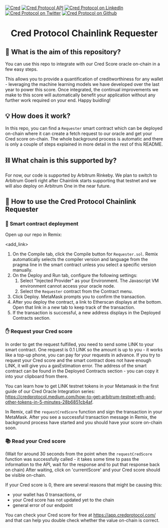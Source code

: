 [![Cred][cred-shield]][cred-url]
[![Cred Protocol API][cred-api-shield]][cred-api]
[![Cred Protocol on LinkedIn][linkedin-shield]][linkedin-url]
[![Cred Protocol on Twitter][cred-twitter-shield]][cred-twitter]
[![Cred Protocol on Github][cred-github-shield]][cred-github]

<div align="center">
<h1>Cred Protocol Chainlink Requester</h1>
</div>

##  📖 What is the aim of this repository?

You can use this repo to integrate with our Cred Score oracle on-chain in a few easy steps.

This allows you to provide a quantification of creditworthiness for any wallet - leveraging the machine learning models we have developed over the last year to power this score. Once integrated, the continual improvements we make to this score will automatically benefit your application without any further work required on your end. Happy buidling!

## 💡 How does it work?

In this repo, you can find a `Requester` smart contract which can be deployed on-chain where it can create a fetch request to our oracle and get your Cred score on-chain.
The whole background process is automatic and there is only a couple of steps explained in more detail in the rest of this README.

##  ⛓️ What chain is this supported by?

For now, our code is supported by Arbitrum Rinkeby. 
We plan to switch to Arbitrum Goerli right after Chainlink starts supporting that testnet and we will also deploy on Arbitrum One in the near future.

##  🔨️ How to use the Cred Protocol Chainlink Requester
###  🚁 Smart contract deployment
Open up our repo in Remix:

<add_link>

1. On the Compile tab, click the Compile button for `Requester.sol`. Remix automatically selects the compiler version and language from the pragma line in the smart contract unless you select a specific version manually.
2. On the Deploy and Run tab, configure the following settings:
   1. Select "Injected Provider" as your Environment. The Javascript VM environment cannot access your oracle node. 
   2. Select the `Requester` contract from the Contract menu.
3. Click Deploy. MetaMask prompts you to confirm the transaction.
4. After you deploy the contract, a link to Etherscan displays at the bottom. Open that link in a new tab to keep track of the transaction.
5. If the transaction is successful, a new address displays in the Deployed Contracts section.

###  ✋ Request your Cred score

In order to get the request fulfilled, you need to send some LINK to your smart contract.
One request is 0.1 LINK so the amount is up to you - it works like a top-up phone, you can pay for your requests in advance. 
If you try to request your Cred score and the smart contract does not have enough LINK, it will give you a gasEstimation error.
The address of the smart contract can be found in the Deployed Contracts section - you can copy it into your clipboard from there.

You can learn how to get LINK testnet tokens in your Metamask in the first guide of our Cred Oracle Integration series: 
https://credprotocol.medium.com/how-to-get-arbitrum-testnet-eth-and-other-tokens-in-5-minutes-28b6851cb4af.

In Remix, call the `requestCredScore` function and sign the transaction in your MetaMask.
After you see a successful transaction message in Remix, the background process have started and you should have your score on-chain soon.  

###  📚 Read your Cred score
(Wait for around 30 seconds from the point when the ``requestCredScore`` function was successfully called - it takes some time to pass the information to the API, wait for the response and to put that response back on chain)
After waiting, click on 'currentScore' and your Cred score should be visible on-chain.

If your Cred score is 0, there are several reasons that might be causing this:
- your wallet has 0 transactions, or
- your Cred score has not updated yet to the chain
- general error of our endpoint

You can check your Cred score for free at https://app.credprotocol.com/ and that can help you double check whether the value on-chain is correct. 


[linkedin-shield]: https://img.shields.io/badge/-Cred%20Protocol-335EEB?&logo=linkedin&style=for-the-badge&labelColor=414141
[linkedin-url]: https://www.linkedin.com/company/credprotocol/
[cred-shield]: https://img.shields.io/badge/Sign%20up-Cred%20Protocol%20Beta-335EEB?style=for-the-badge&labelColor=414141
[cred-shield2]: https://img.shields.io/badge/Stay%20Up%20To%20Date%20With-Cred%20Protocol%20Beta-414141?style=for-the-badge&labelColor=414141
[cred-url]: https://credprotocol.typeform.com/cred-waitlist?utm_source=github
[cred-api-shield]: https://img.shields.io/badge/DOCS-Cred%20Protocol%20API-335EEB?style=for-the-badge&labelColor=414141
[cred-api]: https://beta.credprotocol.com/docs/api?utm_source=github
[cred-twitter-shield]: https://img.shields.io/badge/-@Cred__Protocol-335EEB?&logo=twitter&style=for-the-badge&logoColor=white&labelColor=414141
[cred-twitter]: https://twitter.com/cred_protocol
[cred-github-shield]: https://img.shields.io/badge/-credprotocol-335EEB?&logo=github&style=for-the-badge&logoColor=white&labelColor=414141
[cred-github]: https://github.com/credprotocol
[cred-sample]: https://github.com/credprotocol/health-factor-dataset/blob/main/data/0x01acb3804ba9c42111c6e9c127831eb486ca1ac7.csv
[cred-sample-shield]: https://img.shields.io/badge/Browser%20View-Aave%20Health%20Factor%20Sample%20Dataset-335EEB?style=for-the-badge&labelColor=414141
[cred-full]: https://bit.ly/aave-health-factor-dataset
[cred-full-shield]: https://img.shields.io/badge/Dropbox-Aave%20Health%20Factor%20Complete%20Dataset-335EEB?style=for-the-badge&labelColor=414141&logo=dropbox&logoColor=white
[cred-sample2]: https://bit.ly/aave-health-factor-dataset-sample
[cred-sample-shield2]: https://img.shields.io/badge/Dropbox-Aave%20Health%20Factor%20Sample%20Dataset-335EEB?style=for-the-badge&labelColor=414141&logo=dropbox&logoColor=white
[cred-sample3]: https://drive.google.com/uc?export=download&id=1nzDJ6T51avrOexboV1ZARUNEg1g--KlE
[cred-sample-shield3]: https://img.shields.io/badge/Download%20Link-Aave%20Health%20Factor%20Sample%20Dataset-335EEB?style=for-the-badge&labelColor=414141
